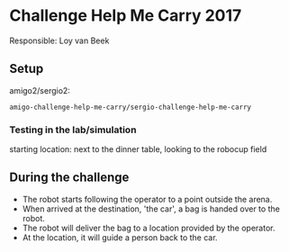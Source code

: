 # Challenge Help Me Carry 2017
Responsible: Loy van Beek

## Setup
amigo2/sergio2:

    amigo-challenge-help-me-carry/sergio-challenge-help-me-carry

### Testing in the lab/simulation

starting location: next to the dinner table, looking to the robocup field

## During the challenge

- The robot starts following the operator to a point outside the arena. 
- When arrived at the destination, 'the car', a bag is handed over to the robot.
- The robot will deliver the bag to a location provided by the operator.
- At the location, it will guide a person back to the car.

